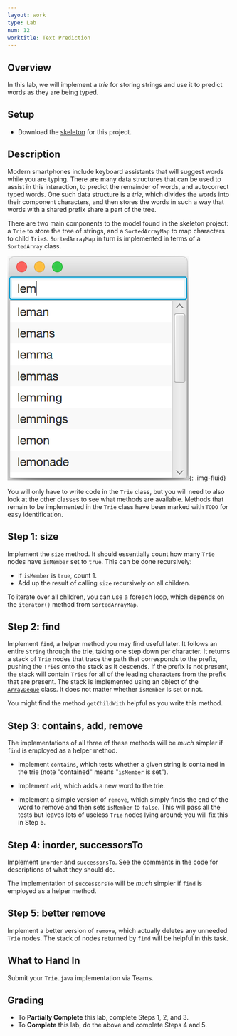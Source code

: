 ```yaml
---
layout: work
type: Lab
num: 12
worktitle: Text Prediction
---
```


## Overview

In this lab, we will implement a *trie* for storing strings and use it
to predict words as they are being typed.

## Setup

-   Download the [skeleton](../code/trie151.zip) for this project.

## Description

Modern smartphones include keyboard assistants that will suggest words
while you are typing. There are many data structures that can be used to
assist in this interaction, to predict the remainder of words, and
autocorrect typed words. One such data structure is a *trie*, which
divides the words into their component characters, and then stores the
words in such a way that words with a shared prefix share a part of the
tree.

There are two main components to the model found in the skeleton
project: a `Trie` to store the tree of strings, and a `SortedArrayMap`
to map characters to child `Trie`s. `SortedArrayMap` in turn is
implemented in terms of a `SortedArray` class.

![](../assets/images/predictor.png){: .img-fluid}

You will only have to write code in the `Trie` class, but you will need
to also look at the other classes to see what methods are available.
Methods that remain to be implemented in the `Trie` class have been
marked with `TODO` for easy identification.

## Step 1: size

Implement the `size` method. It should essentially count how many `Trie`
nodes have `isMember` set to `true`. This can be done recursively:

-   If `isMember` is `true`, count 1.
-   Add up the result of calling `size` recursively on all children.

To iterate over all children, you can use a foreach loop, which depends
on the `iterator()` method from `SortedArrayMap`.

## Step 2: find

Implement `find`, a helper method you may find useful later. It follows an entire `String` through the trie, taking one step down per character. It returns a stack of `Trie` nodes that trace the path that corresponds to the prefix, pushing the `Trie`s onto the stack as it descends. If the prefix is not present, the stack will contain `Trie`s for all of the leading characters from the prefix that are present. The stack is implemented using an object of the [`ArrayDeque`](https://docs.oracle.com/javase/9/docs/api/java/util/ArrayDeque.html) class. It does not matter whether `isMember` is set or not.

You might find the method `getChildWith` helpful as you write this method.

## Step 3: contains, add, remove

The implementations of all three of these methods will be *much* simpler
if `find` is employed as a helper method.

-   Implement `contains`, which tests whether a given string is
    contained in the trie (note "contained" means "`isMember` is set").

-   Implement `add`, which adds a new word to the trie.

-   Implement a simple version of `remove`, which simply finds the end
    of the word to remove and then sets `isMember` to `false`. This will
    pass all the tests but leaves lots of useless `Trie` nodes lying
    around; you will fix this in Step 5.

## Step 4: inorder, successorsTo

Implement `inorder` and `successorsTo`. See the comments in the code for
descriptions of what they should do.

The implementation of `successorsTo` will be *much* simpler
if `find` is employed as a helper method.

## Step 5: better remove

Implement a better version of `remove`, which actually deletes any
unneeded `Trie` nodes. The stack of nodes returned by `find` will be
helpful in this task.

## What to Hand In

Submit your `Trie.java` implementation via Teams.

## Grading

* To **Partially Complete** this lab, complete Steps 1, 2, and 3.
* To **Complete** this lab, do the above and complete Steps 4 and 5.
